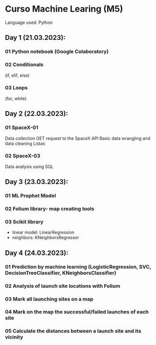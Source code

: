 # Curso Machine Learing (M5)
Language used: Python 

## Day 1 (21.03.2023):

### 01 Python notebook (Google Colaboratory)


### 02 Conditionals

(if, elif, else)

### 03 Loops 

(for, while)

## Day 2 (22.03.2023):

### 01 SpaceX-01
Data collection
GET request to the SpaceX API
Basic data wrangling and data cleaning
Listas

### 02 SpaceX-03
Data analysis using SQL

## Day 3 (23.03.2023):

### 01 ML Prophet Model

### 02 Folium library- map creating tools

### 03 Scikit library 
- linear model: LinearRegression
- neighbors: KNeighborsRegressor

## Day 4 (24.03.2023):

### 01 Prediction by machine learning (LogisticRegression, SVC, DecisionTreeClassifier, KNeighborsClassifier)
### 02 Analysis of launch site locations with Folium
### 03 Mark all launching sites on a map
### 04 Mark on the map the successful/failed launches of each site
### 05 Calculate the distances between a launch site and its vicinity
